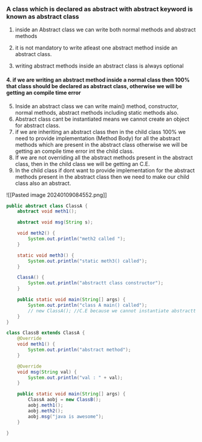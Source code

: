 ### A class which is declared as abstract with abstract keyword is known as abstract class 

1.  inside an Abstract class we can write both normal methods and abstract methods 

2.  it is not mandatory to write atleast one abstract method inside an abstract class. 

3.  writing abstract methods inside an abstract class is always optional  

#### 4.  if we are writing an abstract method inside a normal class then 100% that class should be declared as abstract class, otherwise we will be getting an compile time error 

5. Inside an abstract class we can write main() method, constructor, normal methods, abstract methods including static methods also. 
6. Abstract class cant be instantiated means we cannot create an object for abstract class. 
7. if we are inheriting an abstract class then in the child class 100% we need to provide implementation (Method Body) for all the abstract methods which are present in the abstract class otherwise we will be getting an compile time error int the child class. 
8. If we are not overriding all the abstract methods present in the abstract class, then in the child class we will be getting an C.E. 
9. In the child class if dont want to provide implementation for the abstract methods present in the abstract class then we need to make our child class also an abstract.

![[Pasted image 20240109084552.png]]

```java 
public abstract class ClassA {
    abstract void meth1();

    abstract void msg(String s);

    void meth2() {
        System.out.println("meth2 called ");
    }

    static void meth3() {
        System.out.println("static meth3() called");
    }

    ClassA() {
        System.out.println("abstractt class constructor");
    }

    public static void main(String[] args) {
        System.out.println("class A main() called");
        // new ClassA(); //C.E because we cannot instantiate abstractt class
    }
}

class ClassB extends ClassA {
    @Override
    void meth1() {
        System.out.println("abstract method");
    }

    @Override
    void msg(String val) {
        System.out.println("val : " + val);
    }

    public static void main(String[] args) {
        ClassA aobj = new ClassB();
        aobj.meth1();
        aobj.meth2();
        aobj.msg("java is awesome");
    }

}
```